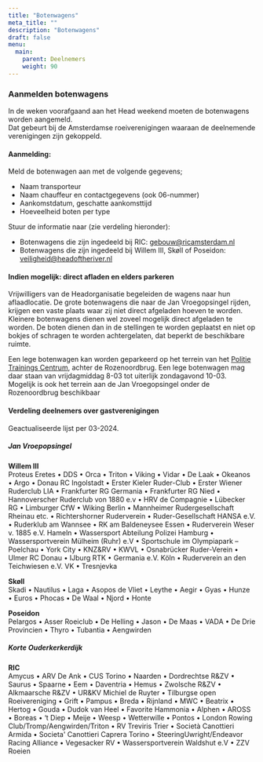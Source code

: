 ```yaml
---
title: "Botenwagens"
meta_title: ""
description: "Botenwagens"
draft: false
menu:
  main:
    parent: Deelnemers
    weight: 90
---
```

### Aanmelden botenwagens
In de weken voorafgaand aan het Head weekend moeten de botenwagens worden aangemeld.   
Dat gebeurt bij de Amsterdamse roeiverenigingen waaraan de deelnemende verenigingen zijn gekoppeld. 

#### Aanmelding:
Meld de botenwagen aan met de volgende gegevens;

- Naam transporteur
- Naam chauffeur en contactgegevens (ook 06-nummer)
- Aankomstdatum, geschatte aankomsttijd
- Hoeveelheid boten per type

Stuur de informatie naar (zie verdeling hieronder):

- Botenwagens die zijn ingedeeld bij RIC: gebouw@ricamsterdam.nl
- Botenwagens die zijn ingedeeld bij Willem III, Skøll of Poseidon: veiligheid@headoftheriver.nl

#### Indien mogelijk: direct afladen en elders parkeren
Vrijwilligers van de Headorganisatie begeleiden de wagens naar hun aflaadlocatie. De grote botenwagens die naar de Jan Vroegopsingel rijden, krijgen een vaste plaats waar zij niet direct afgeladen hoeven te worden. Kleinere botenwagens dienen wel zoveel mogelijk direct  afgeladen te worden. De boten dienen dan in de stellingen te worden geplaatst en niet op bokjes of schragen te worden achtergelaten, dat beperkt de beschikbare ruimte.

Een lege botenwagen kan  worden geparkeerd op het terrein van het [Politie Trainings Centrum](https://maps.app.goo.gl/gxGRTsGy5eKxQnHR9), achter de Rozenoordbrug. Een lege botenwagen mag daar staan van vrijdagmiddag 8-03 tot uiterlijk zondagavond 10-03. Mogelijk is ook het terrein aan de Jan Vroegopsingel onder de Rozenoordbrug beschikbaar

#### Verdeling deelnemers over gastverenigingen
Geactualiseerde lijst per 03-2024.

##### Jan Vroepopsingel

**Willem III**  
Proteus Eretes • DDS • Orca • Triton • Viking • Vidar • De Laak • Okeanos • Argo • Donau RC Ingolstadt • Erster Kieler Ruder-Club • Erster Wiener Ruderclub LIA • Frankfurter RG Germania • Frankfurter RG Nied • Hannoverscher Ruderclub von 1880 e.v • HRV de Compagnie • Lübecker RG • Limburger CfW • Wiking Berlin • Mannheimer Rudergesellschaft Rheinau etc. • Richtershorner Ruderverein • Ruder-Gesellschaft HANSA e.V. • Ruderklub am Wannsee • RK am Baldeneysee Essen • Ruderverein Weser v. 1885 e.V. Hameln • Wassersport Abteilung Polizei Hamburg • Wassersportverein Mülheim (Ruhr) e.V • Sportschule im Olympiapark – Poelchau • York City • KNZ&RV • KWVL • Osnabrücker Ruder-Verein • Ulmer RC Donau • IJburg RTK • Germania e.V. Köln • Ruderverein an den Teichwiesen e.V. VK • Tresnjevka


**Skøll**  
Skadi • Nautilus • Laga • Asopos de Vliet • Leythe • Aegir • Gyas • Hunze • Euros • Phocas • De Waal • Njord • Honte

**Poseidon**  
Pelargos • Asser Roeiclub • De Helling • Jason • De Maas • VADA • De Drie Provincien • Thyro • Tubantia • Aengwirden 

##### Korte Ouderkerkerdijk
**RIC**  
Amycus • ARV De Ank • CUS Torino • Naarden • Dordrechtse R&ZV • Saurus • Spaarne • Eem • Daventria • Hemus • Zwolsche R&ZV • Alkmaarsche R&ZV • UR&KV Michiel de Ruyter • Tilburgse open Roeivereniging • Grift • Pampus • Breda • Rijnland • MWC • Beatrix • Hertog • Gouda • Dudok van Heel • Favorite Hammonia • Alphen • AROSS • Boreas • ‘t Diep • Meije • Weesp • Wetterwille • Pontos • London Rowing Club/Tromp/Aengwirden/Triton • RV Treviris Trier • Società Canottieri Armida • Societa' Canottieri Caprera Torino • SteeringUwright/Endeavor Racing Alliance • Vegesacker RV • Wassersportverein Waldshut e.V • ZZV Roeien